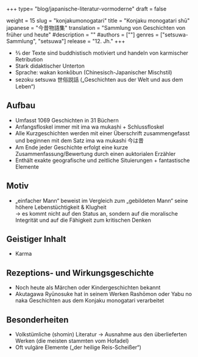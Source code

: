 +++
type= "blog/japanische-literatur-vormoderne"
draft = false

weight = 15
slug = "konjakumonogatari"
title = "Konjaku monogatari shū"
japanese = "今昔物語集"
translation = "Sammlung von Geschichten von früher und heute"
#description = ""
#authors = [""]
genres = ["setsuwa-Sammlung", "setsuwa"]
release = "12. Jh."
+++

- ⅔ der Texte sind buddhistisch motiviert und handeln von karmischer Retribution
- Stark didaktischer Unterton
- Sprache: wakan konkōbun (Chinesisch-Japanischer Mischstil)
- sezoku setsuwa 世俗説話 („Geschichten aus der Welt und aus dem Leben“)

## Aufbau

- Umfasst 1069 Geschichten in 31 Büchern
- Anfangsfloskel immer mit ima wa mukashi + Schlussfloskel
- Alle Kurzgeschichten werden mit einer Überschrift zusammengefasst und beginnen mit dem Satz ima wa mukashi 今は昔
- Am Ende jeder Geschichte erfolgt eine kurze Zusammenfassung/Bewertung durch einen auktorialen Erzähler
- Enthält exakte geografische und zeitliche Situierungen + fantastische Elemente

## Motiv

- „einfacher Mann“ beweist im Vergleich zum „gebildeten Mann“ seine höhere Lebenstüchtigkeit & Klugheit  
  -> es kommt nicht auf den Status an, sondern auf die moralische Integrität und auf die Fähigkeit zum kritischen Denken

## Geistiger Inhalt

- Karma

## Rezeptions- und Wirkungsgeschichte

- Noch heute als Märchen oder Kindergeschichten bekannt
- Akutagawa Ryūnosuke hat in seinem Werken Rashōmon oder Yabu no naka Geschichten aus dem Konjaku monogatari verarbeitet

## Besonderheiten

- Volkstümliche (shomin) Literatur -> Ausnahme aus den überlieferten Werken (die meisten stammten vom Hofadel)
- Oft vulgäre Elemente („der heilige Reis-Scheißer“)
